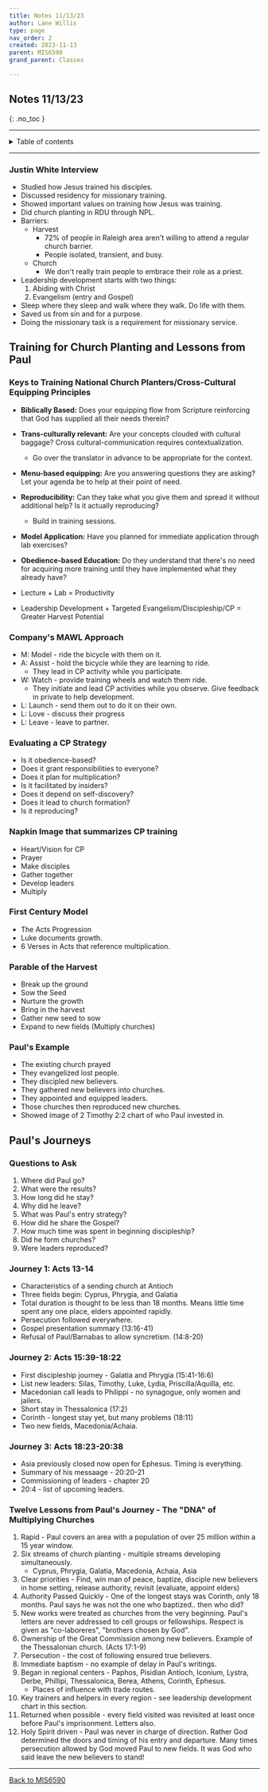 ```yaml
---
title: Notes 11/13/23
author: Lane Willis
type: page
nav_order: 2
created: 2023-11-13
parent: MIS6590
grand_parent: Classes

---
```


## Notes 11/13/23
{: .no_toc }

---

<details closed markdown="block">
  <summary>
    Table of contents
  </summary>
  {: .text-delta }
1. TOC
{:toc}
</details>

---

### Justin White Interview
* Studied how Jesus trained his disciples.
* Discussed residency for missionary training.
* Showed important values on training how Jesus was training.
* Did church planting in RDU through NPL.
* Barriers:
   * Harvest
      * 72% of people in Raleigh area aren't willing to attend a regular church barrier.
      * People isolated, transient, and busy.
   * Church
      * We don't really train people to embrace their role as a priest.
* Leadership development starts with two things:
   1. Abiding with Christ
   2. Evangelism (entry and Gospel)
* Sleep where they sleep and walk where they walk. Do life with them.
* Saved us from sin and for a purpose.
* Doing the missionary task is a requirement for missionary service.

## Training for Church Planting and Lessons from Paul

### Keys to Training National Church Planters/Cross-Cultural Equipping Principles
* **Biblically Based:** Does your equipping flow from Scripture reinforcing that God has supplied all their needs therein?
* **Trans-culturally relevant:** Are your concepts clouded with cultural baggage? Cross cultural-communication requires contextualization.
   * Go over the translator in advance to be appropriate for the context.
* **Menu-based equipping:** Are you answering questions they are asking? Let your agenda be to help at their point of need.
* **Reproducibility:** Can they take what you give them and spread it without additional help? Is it actually reproducing?
   * Build in training sessions.
* **Model Application:** Have you planned for immediate application through lab exercises?
* **Obedience-based Education:** Do they understand that there's no need for acquiring more training until they have implemented what they already have?

* Lecture + Lab = Productivity
* Leadership Development + Targeted Evangelism/Discipleship/CP = Greater Harvest Potential

### Company's MAWL Approach
* M: Model - ride the bicycle with them on it.
* A: Assist - hold the bicycle while they are learning to ride.
   * They lead in CP activity while you participate.
* W: Watch - provide training wheels and watch them ride.
   * They initiate and lead CP activities while you observe. Give feedback in private to help development.
* L: Launch - send them out to do it on their own.
* L: Love - discuss their progress
* L: Leave - leave to partner.

### Evaluating a CP Strategy
* Is it obedience-based?
* Does it grant responsibilities to everyone?
* Does it plan for multiplication?
* Is it facilitated by insiders?
* Does it depend on self-discovery?
* Does it lead to church formation?
* Is it reproducing?

### Napkin Image that summarizes CP training
* Heart/Vision for CP
* Prayer
* Make disciples
* Gather together
* Develop leaders
* Multiply

### First Century Model
* The Acts Progression
* Luke documents growth.
* 6 Verses in Acts that reference multiplication.

### Parable of the Harvest
* Break up the ground
* Sow the Seed
* Nurture the growth
* Bring in the harvest
* Gather new seed to sow
* Expand to new fields (Multiply churches)

### Paul's Example
* The existing church prayed
* They evangelized lost people.
* They discipled new believers.
* They gathered new believers into churches.
* They appointed and equipped leaders.
* Those churches then reproduced new churches.
* Showed image of 2 Timothy 2:2 chart of who Paul invested in.

## Paul's Journeys

### Questions to Ask
1. Where did Paul go?
2. What were the results?
3. How long did he stay?
4. Why did he leave?
5. What was Paul's entry strategy?
6. How did he share the Gospel?
7. How much time was spent in beginning discipleship?
8. Did he form churches?
9. Were leaders reproduced?

### Journey 1: Acts 13-14
* Characteristics of a sending church at Antioch
* Three fields begin: Cyprus, Phrygia, and Galatia
* Total duration is thought to be less than 18 months. Means little time spent any one place, elders appointed rapidly.
* Persecution followed everywhere.
* Gospel presentation summary (13:16-41)
* Refusal of Paul/Barnabas to allow syncretism. (14:8-20)

### Journey 2: Acts 15:39-18:22
* First discipleship journey - Galatia and Phrygia (15:41-16:6)
* List new leaders: Silas, Timothy, Luke, Lydia, Priscilla/Aquilla, etc.
* Macedonian call leads to Philippi - no synagogue, only women and jailers.
* Short stay in Thessalonica (17:2)
* Corinth - longest stay yet, but many problems (18:11)
* Two new fields, Macedonia/Achaia.

### Journey 3: Acts 18:23-20:38
* Asia previously closed now open for Ephesus. Timing is everything.
* Summary of his messaage - 20:20-21
* Commissioning of leaders - chapter 20
* 20:4 - list of upcoming leaders.

### Twelve Lessons from Paul's Journey - The "DNA" of Multiplying Churches
1. Rapid - Paul covers an area with a population of over 25 million within a 15 year window.
2. Six streams of church planting - multiple streams developing simultaneously.
   * Cyprus, Phrygia, Galatia, Macedonia, Achaia, Asia
3. Clear priorities - Find, win man of peace, baptize, disciple new believers in home setting, release authority, revisit (evaluate, appoint elders)
4. Authority Passed Quickly - One of the longest stays was Corinth, only 18 months. Paul says he was not the one who baptized.. then who did?
5. New works were treated as churches from the very beginning. Paul's letters are never addressed to cell groups or fellowships. Respect is given as "co-laboreres", "brothers chosen by God".
6. Ownership of the Great Commission among new believers. Example of the Thessalonian church. (Acts 17:1-9)
7. Persecution - the cost of following ensured true believers.
8. Immediate baptism - no example of delay in Paul's writings.
9. Began in regional centers - Paphos, Pisidian Antioch, Iconium, Lystra, Derbe, Phillipi, Thessalonica, Berea, Athens, Corinth, Ephesus.
   * Places of influence with trade routes.
10. Key trainers and helpers in every region - see leadership development chart in this section.
11. Returned when possible - every field visited was revisited at least once before Paul's imprisonment. Letters also.
12. Holy Spirit driven - Paul was never in charge of direction. Rather God determined the doors and timing of his entry and departure. Many times persecution allowed by God moved Paul to new fields. It was God who said leave the new believers to stand!

---

[Back to MIS6590](/notes/mis6590)